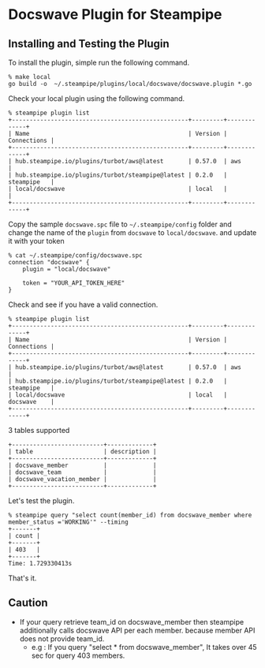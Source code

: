 # Docswave Plugin for Steampipe
## Installing and Testing the Plugin

To install the plugin, simple run the following command.

```
% make local
go build -o  ~/.steampipe/plugins/local/docswave/docswave.plugin *.go
```

Check your local plugin using the following command.

```
% steampipe plugin list
+--------------------------------------------------+---------+-------------+
| Name                                             | Version | Connections |
+--------------------------------------------------+---------+-------------+
| hub.steampipe.io/plugins/turbot/aws@latest       | 0.57.0  | aws         |
| hub.steampipe.io/plugins/turbot/steampipe@latest | 0.2.0   | steampipe   |
| local/docswave                                   | local   |             |
+--------------------------------------------------+---------+-------------+
```

Copy the sample `docswave.spc` file to `~/.steampipe/config` folder and change the name of the `plugin` from `docswave` to `local/docswave`. and update it with your token

```
% cat ~/.steampipe/config/docswave.spc
connection "docswave" {
    plugin = "local/docswave"
    
    token = "YOUR_API_TOKEN_HERE"
}
```

Check and see if you have a valid connection.

```
% steampipe plugin list
+--------------------------------------------------+---------+-------------+
| Name                                             | Version | Connections |
+--------------------------------------------------+---------+-------------+
| hub.steampipe.io/plugins/turbot/aws@latest       | 0.57.0  | aws         |
| hub.steampipe.io/plugins/turbot/steampipe@latest | 0.2.0   | steampipe   |
| local/docswave                                   | local   | docswave    |
+--------------------------------------------------+---------+-------------+
```

3 tables supported

```
+--------------------------+-------------+
| table                    | description |
+--------------------------+-------------+
| docswave_member          |             |
| docswave_team            |             |
| docswave_vacation_member |             |
+--------------------------+-------------+
```
Let's test the plugin.

```
% steampipe query "select count(member_id) from docswave_member where member_status ='WORKING'" --timing
+-------+
| count |
+-------+
| 403   |
+-------+
Time: 1.729330413s
```

That's it.

## Caution
  - If your query retrieve team_id on docswave_member then steampipe additionally calls docswave API per each member. because member API does not provide team_id.
    - e.g : If you query "select * from docswave_member", It takes over 45 sec for query 403 members.
